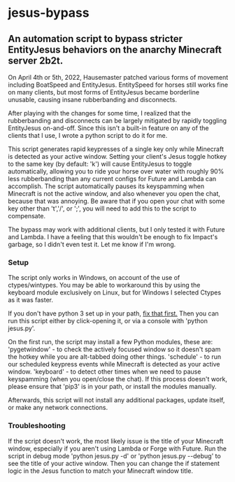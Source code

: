 # jesus-bypass
## An automation script to bypass stricter EntityJesus behaviors on the anarchy Minecraft server 2b2t.

On April 4th or 5th, 2022, Hausemaster patched various forms of movement including BoatSpeed and EntityJesus. 
EntitySpeed for horses still works fine on many clients, but most forms of EntityJesus became borderline unusable, causing insane rubberbanding and disconnects.

After playing with the changes for some time, I realized that the rubberbanding and disconnects can be largely mitigated by rapidly toggling EntityJesus on-and-off.
Since this isn't a built-in feature on any of the clients that I use, I wrote a python script to do it for me.

This script generates rapid keypresses of a single key only while Minecraft is detected as your active window.
Setting your client's Jesus toggle hotkey to the same key (by default: 'k') will cause EntityJesus to toggle automatically, allowing you to ride your horse over water with roughly 90% less rubberbanding than any current configs for Future and Lambda can accomplish.
The script automatically pauses its keyspamming when Minecraft is not the active window, and also whenever you open the chat, because that was annoying.
Be aware that if you open your chat with some key other than 't','/', or ';', you will need to add this to the script to compensate.

The bypass may work with additional clients, but I only tested it with Future and Lambda.
I have a feeling that this wouldn't be enough to fix Impact's garbage, so I didn't even test it. Let me know if I'm wrong.

### Setup

The script only works in Windows, on account of the use of ctypes/wintypes.
You may be able to workaround this by using the keyboard module exclusively on Linux, but for Windows I selected Ctypes as it was faster.

If you don't have python 3 set up in your path, [fix that first.](https://datatofish.com/add-python-to-windows-path/) 
Then you can run this script either by click-opening it, or via a console with 'python jesus.py'.

On the first run, the script may install a few Python modules, these are:
'pygetwindow' - to check the actively focused window so it doesn't spam the hotkey while you are alt-tabbed doing other things.
'schedule' - to run our scheduled keypress events while Minecraft is detected as your active window.
'keyboard' - to detect other times when we need to pause keyspamming (when you open/close the chat).
If this process doesn't work, please ensure that 'pip3' is in your path, or install the modules manually.

Afterwards, this script will not install any additional packages, update itself, or make any network connections.

### Troubleshooting

If the script doesn't work, the most likely issue is the title of your Minecraft window, especially if you aren't using Lambda or Forge with Future.
Run the script in debug mode 'python jesus.py -d' or 'python jesus.py --debug' to see the title of your active window.
Then you can change the if statement logic in the Jesus function to match your Minecraft window title.
